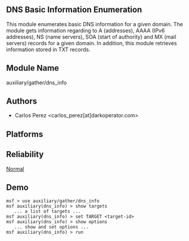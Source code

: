## DNS Basic Information Enumeration

This module enumerates basic DNS information for a given 
domain. The module gets information regarding to A 
(addresses), AAAA (IPv6 addresses), NS (name servers), SOA 
(start of authority) and MX (mail servers) records for a 
given domain. In addition, this module retrieves information 
stored in TXT records.


## Module Name
auxiliary/gather/dns_info

## Authors
* Carlos Perez <carlos_perez[at]darkoperator.com>





## Platforms


## Reliability
[Normal](https://github.com/rapid7/metasploit-framework/wiki/Exploit-Ranking)

## Demo

```
msf > use auxiliary/gather/dns_info
msf auxiliary(dns_info) > show targets
   ... a list of targets ...
msf auxiliary(dns_info) > set TARGET <target-id>
msf auxiliary(dns_info) > show options
   ... show and set options ...
msf auxiliary(dns_info) > run
```
    
    